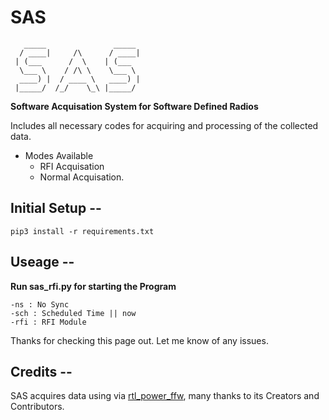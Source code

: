 # SAS
```
   _____               _____ 
  / ____|     /\      / ____|
 | (___      /  \    | (___  
  \___ \    / /\ \    \___ \ 
  ____) |  / ____ \   ____) |
 |_____/  /_/    \_\ |_____/                              

```

**Software Acquisation System for Software Defined Radios**

Includes all necessary codes for acquiring and processing of the collected data.

* Modes Available
  * RFI Acquisation
  * Normal Acquisation.

## Initial Setup --

	pip3 install -r requirements.txt

## Useage --
**Run sas_rfi.py for starting the Program**

	-ns : No Sync
	-sch : Scheduled Time || now
	-rfi : RFI Module

Thanks for checking this page out.
Let me know of any issues.

## Credits --

SAS acquires data using via [rtl_power_ffw](https://github.com/AD-Vega/rtl-power-fftw), many thanks to its Creators and Contributors.
